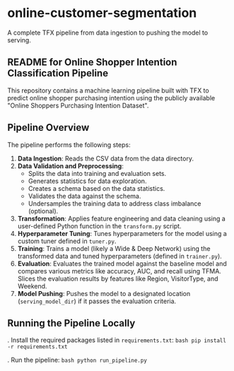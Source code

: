# online-customer-segmentation
A complete TFX pipeline from data ingestion to pushing the model to serving.

## README for Online Shopper Intention Classification Pipeline
This repository contains a machine learning pipeline built with TFX to predict online shopper purchasing intention using the publicly available "Online Shoppers Purchasing Intention Dataset".

## Pipeline Overview
The pipeline performs the following steps:

1. **Data Ingestion**: Reads the CSV data from the data directory.
2. **Data Validation and Preprocessing**:
   - Splits the data into training and evaluation sets.
   - Generates statistics for data exploration.
   - Creates a schema based on the data statistics.
   - Validates the data against the schema.
   - Undersamples the training data to address class imbalance (optional).
3. **Transformation**: Applies feature engineering and data cleaning using a user-defined Python function in the `transform.py` script.
4. **Hyperparameter Tuning**: Tunes hyperparameters for the model using a custom tuner defined in `tuner.py`.
5. **Training**: Trains a model (likely a Wide & Deep Network) using the transformed data and tuned hyperparameters (defined in `trainer.py`).
6. **Evaluation**: Evaluates the trained model against the baseline model and compares various metrics like accuracy, AUC, and recall using TFMA. Slices the evaluation results by features like Region, VisitorType, and Weekend.
7. **Model Pushing**: Pushes the model to a designated location (`serving_model_dir`) if it passes the evaluation criteria.

## Running the Pipeline Locally

. Install the required packages listed in `requirements.txt`:
    ```bash
    pip install -r requirements.txt
    ```

. Run the pipeline:
    ```bash
    python run_pipeline.py
    ```
